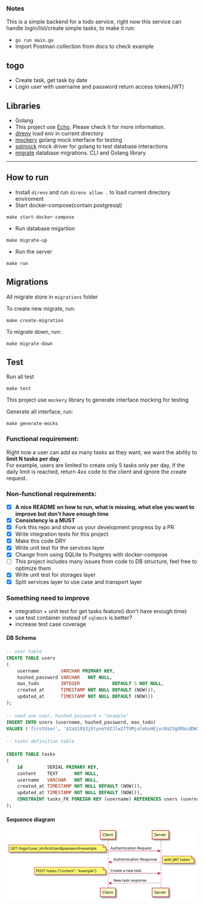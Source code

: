 ### Notes

This is a simple backend for a todo service, right now this service can handle login/list/create simple tasks, to make
it run:

- `go run main.go`
- Import Postman collection from docs to check example

## togo

* Create task, get task by date
* Login user with username and password return access token(JWT)

## Libraries

- Golang
- This project use [Echo](https://echo.labstack.com/). Please check it for more information.
- [direnv](https://direnv.net/) load env in current directory
- [mockery](https://github.com/vektra/mockery) golang mock interface for testing
- [sqlmock](https://github.com/DATA-DOG/go-sqlmock) mock driver for golang to test database interactions
- [migrate](https://github.com/golang-migrate/migrate) database migrations. CLI and Golang library

---

## How to run

- Install `direnv` and run `direnv allow .` to load current directory enviroment
- Start docker-compose(contain postgresql)

```
make start-docker-compose
```

- Run database migartion

```
make migrate-up
```

- Run the server

```
make run
```

## Migrations

All migrate store in `migrations` folder

To create new migrate, run:

```
make create-migration
```

To migrate down, run:

```
make migrate-down
```

## Test

Run all test

```
make test
```

This project use `mockery` library to generate interface mocking for testing

Generate all interface, run:

```
make generate-mocks
```

### Functional requirement:

Right now a user can add as many tasks as they want, we want the ability to **limit N tasks per day**.  
For example, users are limited to create only 5 tasks only per day, if the daily limit is reached, return 4xx code to
the client and ignore the create request.

### Non-functional requirements:

- [x] **A nice README on how to run, what is missing, what else you want to improve but don't have enough time**
- [x] **Consistency is a MUST**
- [x] Fork this repo and show us your development progress by a PR
- [x] Write integration tests for this project
- [x] Make this code DRY
- [x] Write unit test for the services layer
- [x] Change from using SQLite to Postgres with docker-compose
- [ ] This project includes many issues from code to DB structure, feel free to optimize them
- [x] Write unit test for storages layer
- [x] Split services layer to use case and transport layer

### Something need to improve

- integration + unit test for get tasks feature(i don't have enough time)
- use test container instead of `sqlmock` is better?
- increase test case coverage 

#### DB Schema

```sql
-- user table
CREATE TABLE users
(
    username        VARCHAR PRIMARY KEY,
    hashed_password VARCHAR   NOT NULL,
    max_todo        INTEGER            DEFAULT 5 NOT NULL,
    created_at      TIMESTAMP NOT NULL DEFAULT (NOW()),
    updated_at      TIMESTAMP NOT NULL DEFAULT (NOW())
);

-- seed one user, hashed_password = "example"
INSERT INTO users (username, hashed_password, max_todo)
VALUES ('firstUser', '$2a$10$3jEtynoYdZJlw2fTUMjuCeGxHEjvc8a23gXMaidDW3yKPjMWFbb4W', 5);

-- tasks definition table

CREATE TABLE tasks
(
    id         SERIAL PRIMARY KEY,
    content    TEXT      NOT NULL,
    username   VARCHAR   NOT NULL,
    created_at TIMESTAMP NOT NULL DEFAULT (NOW()),
    updated_at TIMESTAMP NOT NULL DEFAULT (NOW()),
    CONSTRAINT tasks_FK FOREIGN KEY (username) REFERENCES users (username)
);
```

#### Sequence diagram

![auth and create tasks request](https://github.com/manabie-com/togo/blob/master/docs/sequence.svg)
